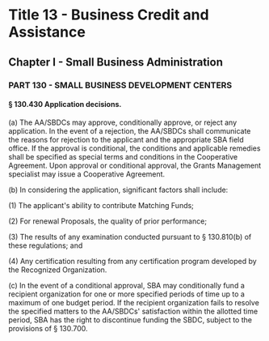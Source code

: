 
# Title 13 - Business Credit and Assistance
## Chapter I - Small Business Administration
### PART 130 - SMALL BUSINESS DEVELOPMENT CENTERS
#### § 130.430 Application decisions.

(a) The AA/SBDCs may approve, conditionally approve, or reject any application. In the event of a rejection, the AA/SBDCs shall communicate the reasons for rejection to the applicant and the appropriate SBA field office. If the approval is conditional, the conditions and applicable remedies shall be specified as special terms and conditions in the Cooperative Agreement. Upon approval or conditional approval, the Grants Management specialist may issue a Cooperative Agreement.

(b) In considering the application, significant factors shall include:

(1) The applicant's ability to contribute Matching Funds;

(2) For renewal Proposals, the quality of prior performance;

(3) The results of any examination conducted pursuant to § 130.810(b) of these regulations; and

(4) Any certification resulting from any certification program developed by the Recognized Organization.

(c) In the event of a conditional approval, SBA may conditionally fund a recipient organization for one or more specified periods of time up to a maximum of one budget period. If the recipient organization fails to resolve the specified matters to the AA/SBDCs' satisfaction within the allotted time period, SBA has the right to discontinue funding the SBDC, subject to the provisions of § 130.700.
